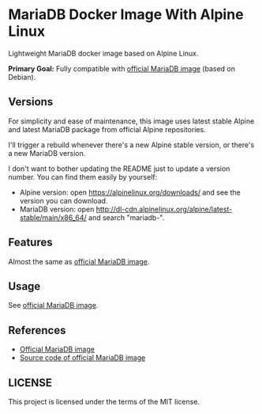 # MariaDB Docker Image With Alpine Linux

Lightweight MariaDB docker image based on Alpine Linux.

__Primary Goal:__ Fully compatible with [official MariaDB image](https://hub.docker.com/_/mariadb/) (based on Debian).

## Versions

For simplicity and ease of maintenance, this image uses latest stable Alpine and latest MariaDB package from official Alpine repositories.

I'll trigger a rebuild whenever there's a new Alpine stable version, or there's a new MariaDB version.

I don't want to bother updating the README just to update a version number. You can find them easily by yourself:

* Alpine version: open https://alpinelinux.org/downloads/ and see the version you can download.
* MariaDB version: open http://dl-cdn.alpinelinux.org/alpine/latest-stable/main/x86_64/ and search "mariadb-".

## Features

Almost the same as [official MariaDB image](https://hub.docker.com/_/mariadb/).

## Usage

See [official MariaDB image](https://hub.docker.com/_/mariadb/).

## References

* [Official MariaDB image](https://hub.docker.com/_/mariadb/)
* [Source code of official MariaDB image](https://github.com/docker-library/mariadb/tree/master)

## LICENSE

This project is licensed under the terms of the MIT license.
